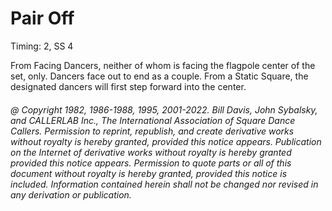 
# Pair Off

Timing: 2, SS 4

From Facing Dancers, neither of whom is facing the flagpole center of the set, only.
Dancers face out to end as a couple. From a Static Square, the designated dancers will
first step forward into the center.

###### @ Copyright 1982, 1986-1988, 1995, 2001-2022. Bill Davis, John Sybalsky, and CALLERLAB Inc., The International Association of Square Dance Callers. Permission to reprint, republish, and create derivative works without royalty is hereby granted, provided this notice appears. Publication on the Internet of derivative works without royalty is hereby granted provided this notice appears. Permission to quote parts or all of this document without royalty is hereby granted, provided this notice is included. Information contained herein shall not be changed nor revised in any derivation or publication.
